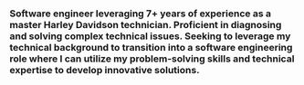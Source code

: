 ### Software engineer leveraging 7+ years of experience as a master Harley Davidson technician. Proficient in diagnosing and solving complex technical issues. Seeking to leverage my technical background to transition into a software engineering role where I can utilize my problem-solving skills and technical expertise to develop innovative solutions.



